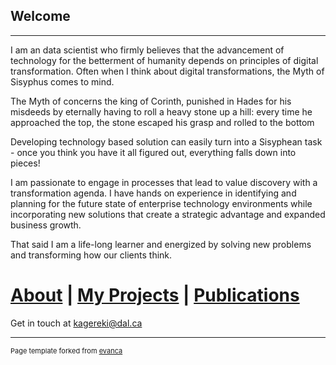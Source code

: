 ## Welcome

---

I am an data scientist who firmly believes that the advancement of technology for the betterment of humanity depends on principles of digital transformation. Often when I think about digital transformations, the Myth of Sisyphus comes to mind.

The Myth of concerns the king of Corinth, punished in Hades for his misdeeds by eternally having to roll a heavy stone up a hill: every time he approached the top, the stone escaped his grasp and rolled to the bottom

Developing technology based solution can easily turn into a Sisyphean task - once you think you have it all figured out, everything falls down into pieces!

I am passionate to engage in processes that lead to value discovery with a transformation agenda. I have hands on experience in identifying and planning for the future state of enterprise technology environments while incorporating new solutions that create a strategic advantage and expanded business growth.

That said I am a life-long learner and energized by solving new problems and transforming how our clients think.



# [About](http://example.com/) | [My Projects](/Kagereki/sample_page) | [Publications](/pdf/sample_presentation.pdf) 


Get in touch at kagereki@dal.ca



---
<p style="font-size:11px">Page template forked from <a href="https://github.com/evanca/quick-portfolio">evanca</a></p>
<!-- Remove above link if you don't want to attibute -->
